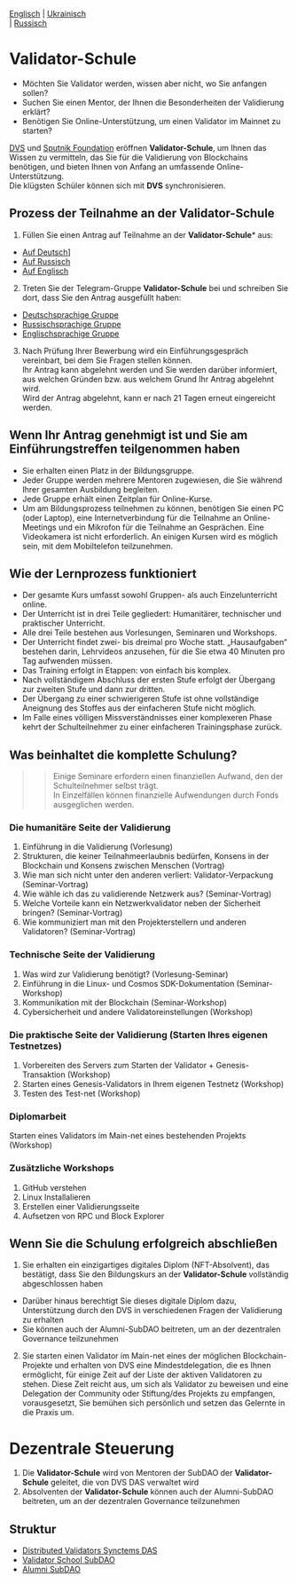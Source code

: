 [Englisch](https://github.com/Distributed-Validators-Synctems/Validator-School/blob/main/README.md) | [Ukrainisch](https://github.com/Distributed-Validators-Synctems/Validator-School/blob/main/README_UA.md) <br /> | [Russisch](https://github.com/Distributed-Validators-Synctems/Validator-School/blob/main/README_RUS.md) <br />

# Validator-Schule

- Möchten Sie Validator werden, wissen aber nicht, wo Sie anfangen sollen?
- Suchen Sie einen Mentor, der Ihnen die Besonderheiten der Validierung erklärt?
- Benötigen Sie Online-Unterstützung, um einen Validator im Mainnet zu starten?

[DVS](https://github.com/Distributed-Validators-Synctems/Self-Identity) und [Sputnik Foundation](https://github.com/Sputnik-Foundation/About-Sputnik-Foundation) eröffnen **Validator-Schule**, um Ihnen das Wissen zu vermitteln, das Sie für die Validierung von Blockchains benötigen, und bieten Ihnen von Anfang an umfassende Online-Unterstützung. <br />
Die klügsten Schüler können sich mit **DVS** synchronisieren. <br />

## Prozess der Teilnahme an der Validator-Schule

1. Füllen Sie einen Antrag auf Teilnahme an der **Validator-Schule*** aus:
- [Auf Deutsch]([https://forms.gle/NYqUJbMXoUMB3hGGA)]
- [Auf Russisch](https://forms.gle/vqLwQcEZqVaffGr79)
- [Auf Englisch](https://forms.gle/NYqUJbMXoUMB3hGGA)


2. Treten Sie der Telegram-Gruppe **Validator-Schule** bei und schreiben Sie dort, dass Sie den Antrag ausgefüllt haben:
- [Deutschsprachige Gruppe](https://t.me/joinchat/ValidatorSchule)
- [Russischsprachige Gruppe](https://t.me/joinchat/GPwaOPPzQA04MzNi)
- [Englischsprachige Gruppe](https://t.me/joinchat/hP6xVEGmwkU1NmVi)


3. Nach Prüfung Ihrer Bewerbung wird ein Einführungsgespräch vereinbart, bei dem Sie Fragen stellen können. <br />
Ihr Antrag kann abgelehnt werden und Sie werden darüber informiert, aus welchen Gründen bzw. aus welchem ​​Grund Ihr Antrag abgelehnt wird. <br />
Wird der Antrag abgelehnt, kann er nach 21 Tagen erneut eingereicht werden. <br />

## Wenn Ihr Antrag genehmigt ist und Sie am Einführungstreffen teilgenommen haben

- Sie erhalten einen Platz in der Bildungsgruppe.
- Jeder Gruppe werden mehrere Mentoren zugewiesen, die Sie während Ihrer gesamten Ausbildung begleiten.
- Jede Gruppe erhält einen Zeitplan für Online-Kurse.
- Um am Bildungsprozess teilnehmen zu können, benötigen Sie einen PC (oder Laptop), eine Internetverbindung für die Teilnahme an Online-Meetings und ein Mikrofon für die Teilnahme an Gesprächen. Eine Videokamera ist nicht erforderlich. An einigen Kursen wird es möglich sein, mit dem Mobiltelefon teilzunehmen.

## Wie der Lernprozess funktioniert

- Der gesamte Kurs umfasst sowohl Gruppen- als auch Einzelunterricht online.
- Der Unterricht ist in drei Teile gegliedert: Humanitärer, technischer und praktischer Unterricht.
- Alle drei Teile bestehen aus Vorlesungen, Seminaren und Workshops.
- Der Unterricht findet zwei- bis dreimal pro Woche statt. „Hausaufgaben“ bestehen darin, Lehrvideos anzusehen, für die Sie etwa 40 Minuten pro Tag aufwenden müssen.
- Das Training erfolgt in Etappen: von einfach bis komplex.
- Nach vollständigem Abschluss der ersten Stufe erfolgt der Übergang zur zweiten Stufe und dann zur dritten.
- Der Übergang zu einer schwierigeren Stufe ist ohne vollständige Aneignung des Stoffes aus der einfacheren Stufe nicht möglich.
- Im Falle eines völligen Missverständnisses einer komplexeren Phase kehrt der Schulteilnehmer zu einer einfacheren Trainingsphase zurück.

## Was beinhaltet die komplette Schulung?

>> Einige Seminare erfordern einen finanziellen Aufwand, den der Schulteilnehmer selbst trägt. <br />
>> In Einzelfällen können finanzielle Aufwendungen durch Fonds ausgeglichen werden. <br />

### Die humanitäre Seite der Validierung
1. Einführung in die Validierung (Vorlesung)
2. Strukturen, die keiner Teilnahmeerlaubnis bedürfen, Konsens in der Blockchain und Konsens zwischen Menschen (Vortrag) 
3. Wie man sich nicht unter den anderen verliert: Validator-Verpackung (Seminar-Vortrag) 
4. Wie wähle ich das zu validierende Netzwerk aus? (Seminar-Vortrag)
5. Welche Vorteile kann ein Netzwerkvalidator neben der Sicherheit bringen? (Seminar-Vortrag)
6. Wie kommuniziert man mit den Projekterstellern und anderen Validatoren? (Seminar-Vortrag)

### Technische Seite der Validierung
1. Was wird zur Validierung benötigt? (Vorlesung-Seminar)
2. Einführung in die Linux- und Cosmos SDK-Dokumentation (Seminar-Workshop) 
3. Kommunikation mit der Blockchain (Seminar-Workshop) 
4. Cybersicherheit und andere Validatoreinstellungen (Workshop)

### Die praktische Seite der Validierung (Starten Ihres eigenen Testnetzes)
1. Vorbereiten des Servers zum Starten der Validator + Genesis-Transaktion (Workshop)
2. Starten eines Genesis-Validators in Ihrem eigenen Testnetz (Workshop)
3. Testen des Test-net (Workshop)

### Diplomarbeit
   Starten eines Validators im Main-net eines bestehenden Projekts (Workshop)

### Zusätzliche Workshops
1. GitHub verstehen
2. Linux Installalieren
3. Erstellen einer Validierungsseite
4. Aufsetzen von RPC und Block Explorer
 
## Wenn Sie die Schulung erfolgreich abschließen

1. Sie erhalten ein einzigartiges digitales Diplom (NFT-Absolvent), das bestätigt, dass Sie den Bildungskurs an der **Validator-Schule** vollständig abgeschlossen haben
- Darüber hinaus berechtigt Sie dieses digitale Diplom dazu, Unterstützung durch den DVS in verschiedenen Fragen der Validierung zu erhalten
- Sie können auch der Alumni-SubDAO beitreten, um an der dezentralen Governance teilzunehmen

2. Sie starten einen Validator im Main-net eines der möglichen Blockchain-Projekte und erhalten von DVS eine Mindestdelegation, die es Ihnen ermöglicht, für einige Zeit auf der Liste der aktiven Validatoren zu stehen. Diese Zeit reicht aus, um sich als Validator zu beweisen und eine Delegation der Community oder Stiftung/des Projekts zu empfangen, vorausgesetzt, Sie bemühen sich persönlich und setzen das Gelernte in die Praxis um.

# Dezentrale Steuerung

1) Die **Validator-Schule** wird von Mentoren der SubDAO der **Validator-Schule** geleitet, die von DVS DAS verwaltet wird
2) Absolventen der **Validator-Schule** können auch der Alumni-SubDAO beitreten, um an der dezentralen Governance teilzunehmen

## Struktur

- [Distributed Validators Synctems DAS](https://daodao.zone/dao/juno1h69ky4da8pzauxf0gft7ke9k52vgtp9tjv04527zcfel0272c3qs33sc3j)
- [Validator School SubDAO](https://daodao.zone/dao/juno1pn54yshdvzjj87qaux8ev33twm4nuhcwyf0uefhcdk77v2jdpc5sgw5wrk)
- [Alumni SubDAO](https://daodao.zone/dao/juno1ucawzudwafclwsvycsgmjnprujznd6ark4guq5hs7yp74ld4079s4h4z0q)
